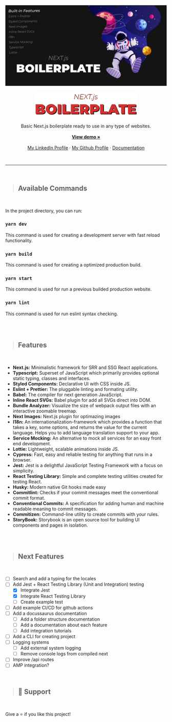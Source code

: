 <img src="images/cover.jpg">
<br>
<br>
<div align="center">
  <a href="https://github.com/matheusAlvarenga/next-boilerplate">
    <img src="images/logo.png" alt="Logo" width="320">
  </a>

  <p align="center">
    Basic Next.js boilerplate ready to use in any type of websites.
    <br />
    <br />
    <a href="https://next-boilerplate-tan.vercel.app/"><strong>View demo »</strong></a>
    <br />
    <br />
    <a href="https://br.linkedin.com/in/matheus-alvarenga-de-oliveira">My LinkedIn Profile</a>
    ·
    <a href="https://github.com/matheusAlvarenga">My Github Profile</a>
    ·
    <a href="#">Documentation</a>
</div>

<br>
<hr>
<br>

> ## Available Commands

<div>

<br>

  In the project directory, you can run:
  
  ### `yarn dev`
  
  This command is used for creating a development server with fast reload functionality.
  
  ### `yarn build`
  
  This command is used for creating a optimized production build.
  
  ### `yarn start`
  
  This command is used for run a previous builded production website.
  
  ### `yarn lint`
  
  This command is used for run eslint syntax checking.

<br>

</div>

<br>

> ## Features

<br>

<div>

  * **Next.js:** Minimalistic framework for SRR and SSG React applications.
  * **Typescript:** Superset of JavaScript which primarily provides optional static typing, classes and interfaces.
  * **Styled Components:** Declarative UI with CSS inside JS.
  * **Eslint + Prettier:** The pluggable linting and formating utility.
  * **Babel:**  The compiler for next generation JavaScript.
  * **Inline React SVGs:** Babel plugin for add all SVGs direct into DOM.
  * **Bundle Analyzer:** Visualize the size of webpack output files with an interactive zoomable treemap.
  * **Next Images:** Next.js plugin for optimazing images
  * **I18n:** An internationalization-framework which provides a function that takes a key, some options, and returns the value for the current language. Helps you to add language translation support to your app.
  * **Service Mocking:** An alternative to mock all services for an easy front end development.
  * **Lottie:** Lightweight, scalable animations inside JS.
  * **Cypress:** Fast, easy and reliable testing for anything that runs in a browser.
  * **Jest:** Jest is a delightful JavaScript Testing Framework with a focus on simplicity.
  * **React Testing Library:** Simple and complete testing utilities created for testing React.
  * **Husky:** Modern native Git hooks made easy
  * **Commitlint:** Checks if your commit messages meet the conventional commit format.
  * **Conventional Commits:** A specification for adding human and machine readable meaning to commit messages.
  * **Commitizen:** Command-line utility to create commits with your rules. 
  * **StoryBook:** Storybook is an open source tool for building UI components and pages in isolation. 

<br>

</div>

<br>

> ## Next Features

<br>

<div>

  - [ ] Search and add a typing for the locales
  - [ ] Add Jest + React Testing Library (Unit and Integration) testing
    - [X] Integrate Jest
    - [X] Integrate React Testing Library
    - [ ] Create example test
  - [ ] Add example CI/CD for github actions
  - [ ] Add a docussaurus documentation
    - [ ] Add a folder structure documentation
    - [ ] Add a documentation about each feature
    - [ ] Add integration tutorials
  - [ ] Add a CLI for creating project
  - [ ] Logging systems
    - [ ] Add external system logging
    - [ ] Remove console logs from compiled next
  - [ ] Improve /api routes
  - [ ] AMP integration?

</div>

<br>

> ## 🤝 Support

<br>

Give a ⭐️ if you like this project!

